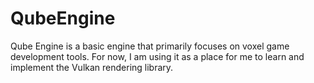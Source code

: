 # QubeEngine
Qube Engine is a basic engine that primarily focuses on voxel game development tools. For now, I am using it as a place for me to learn and implement the Vulkan rendering library.
